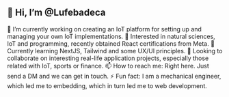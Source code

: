 ## 👋 Hi, I’m @Lufebadeca

🔭 I’m currently working on creating an IoT platform for setting up and managing your own IoT implementations.
👀 Interested in natural sciences, IoT and programming, recently obtained React certifications from Meta.
🌱 Currently learning NextJS, Tailwind and some UX/UI principles.
💞️ Looking to collaborate on interesting real-life application projects, especially those related with IoT, sports or finance.
📫 How to reach me: Right here. Just send a DM and we can get in touch.
⚡ Fun fact: I am a mechanical engineer, which led me to embedding, which in turn led me to web development.
